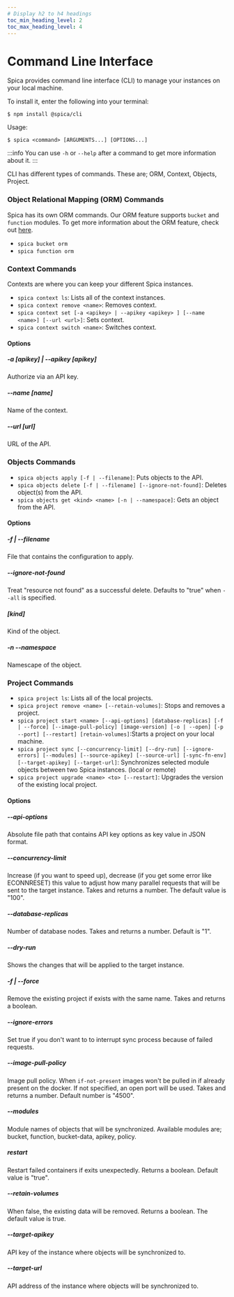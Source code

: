 ```yaml
---
# Display h2 to h4 headings
toc_min_heading_level: 2
toc_max_heading_level: 4
---
```


# Command Line Interface

Spica provides command line interface (CLI) to manage your instances on your local machine.

To install it, enter the following into your terminal:

```shell
$ npm install @spica/cli
```

Usage: 

```shell
$ spica <command> [ARGUMENTS...] [OPTIONS...]
```
:::info
You can use `-h` or `--help` after a command to get more information about it.
:::

CLI has different types of commands. These are; ORM, Context, Objects, Project.

### Object Relational Mapping (ORM) Commands

Spica has its own ORM commands. Our ORM feature supports `bucket` and `function` modules. To get more information
about the ORM feature, check out [here](/docs/concept/orm.md).

- `spica bucket orm`
- `spica function orm`

### Context Commands

Contexts are where you can keep your different Spica instances. 

- `spica context ls`: Lists all of the context instances.
- `spica context remove <name>`: Removes context. 
- `spica context set [-a <apikey> | --apikey <apikey> ] [--name <name>] [--url <url>]`: Sets context.
- `spica context switch <name>`: Switches context.

#### Options

##### -a [apikey] | --apikey [apikey]
Authorize via an API key.

##### --name [name]
Name of the context.

##### --url [url]
URL of the API.

### Objects Commands

- `spica objects apply [-f | --filename]`: Puts objects to the API.
- `spica objects delete [-f | --filename] [--ignore-not-found]`: Deletes object(s) from the API.
- `spica objects get <kind> <name> [-n | --namespace]`: Gets an object from the API.

#### Options 

##### -f | --filename
File that contains the configuration to apply.

##### --ignore-not-found
Treat "resource not found" as a successful delete. Defaults to "true" when `--all` is specified.

##### [kind]
Kind of the object.

##### -n --namespace
Namescape of the object.

### Project Commands

- `spica project ls`: Lists all of the local projects.
- `spica project remove <name> [--retain-volumes]`: Stops and removes a project.
- `spica project start <name> [--api-options] [database-replicas] [-f | --force] [--image-pull-policy] [image-version] [-o | --open] [-p --port] [--restart] [retain-volumes]`:Starts a project on your local machine.
- `spica project sync [--concurrency-limit] [--dry-run] [--ignore-errors] [--modules] [--source-apikey] [--source-url] [-sync-fn-env] [--target-apikey] [--target-url]`: Synchronizes selected module objects between two Spica instances. (local or remote)
- `spica project upgrade <name> <to> [--restart]`: Upgrades the version of the existing local project.

#### Options

##### --api-options
Absolute file path that contains API key options as key value in JSON format.

##### --concurrency-limit
Increase (if you want to speed up), decrease (if you get some error like ECONNRESET) this value to adjust how many parallel requests that will be sent to the target instance. Takes and returns a number. The default value is "100".

##### --database-replicas 
Number of database nodes. Takes and returns a number. Default is "1".

##### --dry-run
Shows the changes that will be applied to the target instance. 

##### -f | --force 
Remove the existing project if exists with the same name. Takes and returns a boolean.

##### --ignore-errors
Set true if you don't want to to interrupt sync process because of failed requests.

##### --image-pull-policy
Image pull policy. When `if-not-present` images won't be pulled in if already present on the docker. If not specified, an open port will be used. Takes and returns a number. Default number is "4500".

##### --modules
Module names of objects that will be synchronized. Available modules are; bucket, function, bucket-data, apikey, policy.

##### restart
Restart failed containers if exits unexpectedly. Returns a boolean. Default value is "true".

##### --retain-volumes
When false, the existing data will be removed. Returns a boolean. The default value is true.

##### --target-apikey 
API key of the instance where objects will be synchronized to.

##### --target-url
API address of the instance where objects will be synchronized to.
